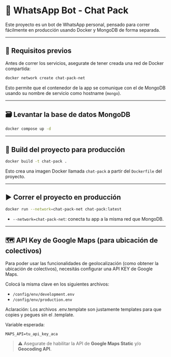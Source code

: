 # 🤖 WhatsApp Bot - Chat Pack

Este proyecto es un bot de WhatsApp personal, pensado para correr fácilmente en producción usando Docker y MongoDB de forma separada.

---

## 🧱 Requisitos previos

Antes de correr los servicios, asegurate de tener creada una red de Docker compartida:

```bash
docker network create chat-pack-net
```

Esto permite que el contenedor de la app se comunique con el de MongoDB usando su nombre de servicio como hostname (`mongo`).

---

## 🗃 Levantar la base de datos MongoDB

```bash
docker compose up -d
```

---

## 🚀 Build del proyecto para producción

```bash
docker build -t chat-pack .
```

Esto crea una imagen Docker llamada `chat-pack` a partir del `Dockerfile` del proyecto.

---

## ▶️ Correr el proyecto en producción

```bash
docker run --network=chat-pack-net chat-pack:latest
```

- `--network=chat-pack-net`: conecta tu app a la misma red que MongoDB.

---

## 🗺 API Key de Google Maps (para ubicación de colectivos)

Para poder usar las funcionalidades de geolocalización (como obtener la ubicación de colectivos), necesitás configurar una API KEY de Google Maps.

Colocá la misma clave en los siguientes archivos:

- `/config/env/development.env`
- `/config/env/production.env`

Aclaración: Los archivos .env.template son justamente templates para que copies y pegues sin el .template.

Variable esperada:

```
MAPS_API=tu_api_key_aca
```

> ⚠️ Asegurate de habilitar la API de **Google Maps Static** y/o **Geocoding API**.
